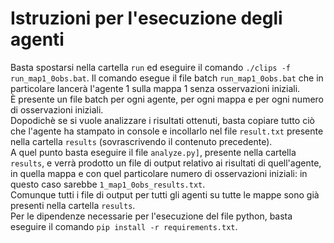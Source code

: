 # Istruzioni per l'esecuzione degli agenti

Basta spostarsi nella cartella `run` ed eseguire il comando `./clips -f run_map1_0obs.bat`. Il comando esegue il file batch `run_map1_0obs.bat` che in particolare lancerà l'agente 1 sulla mappa 1 senza osservazioni iniziali.  
È presente un file batch per ogni agente, per ogni mappa e per ogni numero di osservazioni iniziali.  
Dopodichè se si vuole analizzare i risultati ottenuti, basta copiare tutto ciò che l'agente ha stampato in console e incollarlo nel file `result.txt` presente nella cartella `results` (sovrascrivendo il contenuto precedente).  
A quel punto basta eseguire il file `analyze.py]`, presente nella cartella `results`, e verrà prodotto un file di output relativo ai risultati di quell'agente, in quella mappa e con quel particolare numero di osservazioni iniziali: in questo caso sarebbe `1_map1_0obs_results.txt`.  
Comunque tutti i file di output per tutti gli agenti su tutte le mappe sono già presenti nella cartella `results`.  
Per le dipendenze necessarie per l'esecuzione del file python, basta eseguire il comando `pip install -r requirements.txt`.  